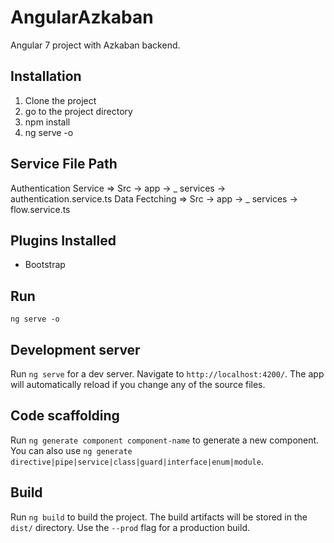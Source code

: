 # AngularAzkaban

Angular 7 project with Azkaban backend.

## Installation

  1. Clone the project
  2. go to the project directory
  3. npm install
  4. ng serve -o

## Service File Path

Authentication Service =>  Src -> app -> _ services -> authentication.service.ts
Data Fectching =>  Src -> app -> _ services -> flow.service.ts

## Plugins Installed

 - Bootstrap

## Run

`ng serve -o`

## Development server

Run `ng serve` for a dev server. Navigate to `http://localhost:4200/`. The app will automatically reload if you change any of the source files.

## Code scaffolding

Run `ng generate component component-name` to generate a new component. You can also use `ng generate directive|pipe|service|class|guard|interface|enum|module`.

## Build

Run `ng build` to build the project. The build artifacts will be stored in the `dist/` directory. Use the `--prod` flag for a production build.
